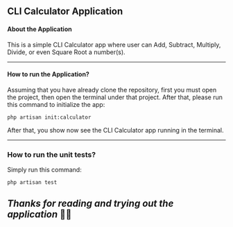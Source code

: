 ## CLI Calculator Application

#### About the Application
This is a simple CLI Calculator app where user can Add, Subtract, Multiply, Divide, or even Square Root a number(s). 

---
#### How to run the Application? 
Assuming that you have already clone the repository, first you must open the project, then open the terminal under that project. 
After that, please run this command to initialize the app: 
``` 
php artisan init:calculator 
```
After that, you show now see the CLI Calculator app running in the terminal.

---
### How to run the unit tests?
Simply run this command:
``` 
php artisan test
```

***Thanks for reading and trying out the application*** 🙇🏼
---

